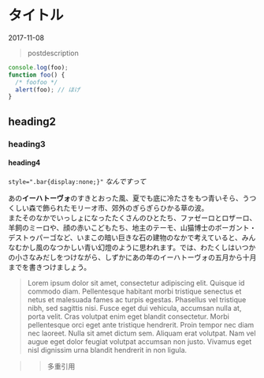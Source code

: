 # タイトル

<time datetime="2017-11-08">2017-11-08</time>

> postdescription

```javascript
console.log(foo);
function foo() {
  /* foofoo */
  alert(foo); // ほげ
}
```

## heading2
### heading3
#### heading4

`style=".bar{display:none;}"` *なんですって*

あの**イーハトーヴォ**のすきとおった風、夏でも底に冷たさをもつ青いそら、うつくしい森で飾られたモリーオ市、郊外のぎらぎらひかる草の波。  
またそのなかでいっしょになったたくさんのひとたち、ファゼーロとロザーロ、羊飼のミーロや、顔の赤いこどもたち、地主のテーモ、山猫博士のボーガント・デストゥパーゴなど、いまこの暗い巨きな石の建物のなかで考えていると、みんなむかし風のなつかしい青い幻燈のように思われます。では、わたくしはいつかの小さなみだしをつけながら、しずかにあの年のイーハトーヴォの五月から十月までを書きつけましょう。

> Lorem ipsum dolor sit amet, consectetur adipiscing elit. Quisque id commodo diam. Pellentesque habitant morbi tristique senectus et netus et malesuada fames ac turpis egestas. Phasellus vel tristique nibh, sed sagittis nisi. Fusce eget dui vehicula, accumsan nulla at, porta velit. Cras volutpat enim eget blandit consectetur. Morbi pellentesque orci eget ante tristique hendrerit. Proin tempor nec diam nec laoreet. Nulla sit amet dictum sem. Aliquam erat volutpat. Nam vel augue eget dolor feugiat volutpat accumsan non justo. Vivamus eget nisl dignissim urna blandit hendrerit in non ligula.

>> 多重引用